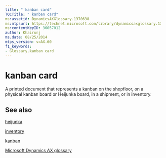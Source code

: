 ```yaml
---
title: " kanban card"
TOCTitle: " kanban card"
ms:assetid: DynamicsAXGlossary.1370638
ms:mtpsurl: https://technet.microsoft.com/library/dynamicsaxglossary.1370638(v=AX.60)
ms:contentKeyID: 36057012
author: Khairunj
ms.date: 08/25/2014
mtps_version: v=AX.60
f1_keywords:
- Glossary.kanban card
---
```


# kanban card

A printed document that represents a kanban on the shopfloor, on a physical kanban board or Heijunka board, in a shipment, or in inventory.

## See also

[heijunka](heijunka.md)

[inventory](inventory.md)

[kanban](kanban.md)

[Microsoft Dynamics AX glossary](glossary/microsoft-dynamics-ax-glossary.md)

  



